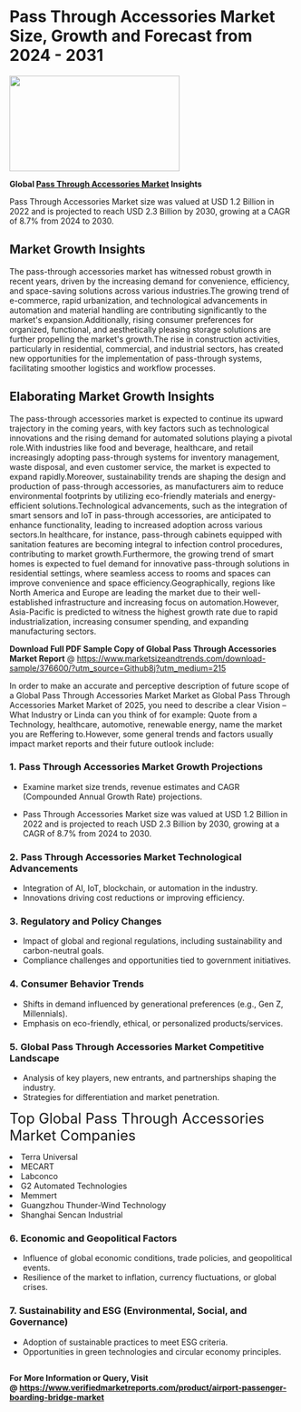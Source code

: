<H1>Pass Through Accessories Market Size, Growth and Forecast from 2024 - 2031</H1><img class="aligncenter size-medium wp-image-584254" src="https://thirdeyenews.in/wp-content/uploads/2024/09/Global-Market-Research-300x168.jpeg" alt="" width="300" height="168" /><p><strong>Global&nbsp;<a href="https://www.marketsizeandtrends.com/download-sample/376600/?utm_source=Github8j?utm_medium=215">Pass Through Accessories Market</a> Insights</strong></p><p>Pass Through Accessories Market size was valued at USD 1.2 Billion in 2022 and is projected to reach USD 2.3 Billion by 2030, growing at a CAGR of 8.7% from 2024 to 2030.</p><p><h2>Market Growth Insights</h2> The pass-through accessories market has witnessed robust growth in recent years, driven by the increasing demand for convenience, efficiency, and space-saving solutions across various industries.The growing trend of e-commerce, rapid urbanization, and technological advancements in automation and material handling are contributing significantly to the market's expansion.Additionally, rising consumer preferences for organized, functional, and aesthetically pleasing storage solutions are further propelling the market's growth.The rise in construction activities, particularly in residential, commercial, and industrial sectors, has created new opportunities for the implementation of pass-through systems, facilitating smoother logistics and workflow processes. <h2>Elaborating Market Growth Insights</h2> The pass-through accessories market is expected to continue its upward trajectory in the coming years, with key factors such as technological innovations and the rising demand for automated solutions playing a pivotal role.With industries like food and beverage, healthcare, and retail increasingly adopting pass-through systems for inventory management, waste disposal, and even customer service, the market is expected to expand rapidly.Moreover, sustainability trends are shaping the design and production of pass-through accessories, as manufacturers aim to reduce environmental footprints by utilizing eco-friendly materials and energy-efficient solutions.Technological advancements, such as the integration of smart sensors and IoT in pass-through accessories, are anticipated to enhance functionality, leading to increased adoption across various sectors.In healthcare, for instance, pass-through cabinets equipped with sanitation features are becoming integral to infection control procedures, contributing to market growth.Furthermore, the growing trend of smart homes is expected to fuel demand for innovative pass-through solutions in residential settings, where seamless access to rooms and spaces can improve convenience and space efficiency.Geographically, regions like North America and Europe are leading the market due to their well-established infrastructure and increasing focus on automation.However, Asia-Pacific is predicted to witness the highest growth rate due to rapid industrialization, increasing consumer spending, and expanding manufacturing sectors.</p><p><span class=""><strong>Download Full PDF Sample Copy of Global Pass Through Accessories Market Report</strong> @ <a href="https://www.marketsizeandtrends.com/download-sample/376600/?utm_source=Github8j?utm_medium=215" target="_blank">https://www.marketsizeandtrends.com/download-sample/376600/?utm_source=Github8j?utm_medium=215</a></span></p><p>In order to make an accurate and perceptive description of future scope of a Global&nbsp;Pass Through Accessories Market Market as Global&nbsp;Pass Through Accessories Market Market of 2025, you need to describe a clear Vision &ndash; What Industry or Linda can you think of for example: Quote from a Technology, healthcare, automotive, renewable energy, name the market you are Reffering to.However, some general trends and factors usually impact market reports and their future outlook include:</p><h3>1.&nbsp;<strong>Pass Through Accessories Market Growth Projections</strong></h3><ul><li>Examine market size trends, revenue estimates and CAGR (Compounded Annual Growth Rate) projections.</li><li><p>Pass Through Accessories Market size was valued at USD 1.2 Billion in 2022 and is projected to reach USD 2.3 Billion by 2030, growing at a CAGR of 8.7% from 2024 to 2030.</p></li></ul><h3>2.&nbsp;<strong>Pass Through Accessories Market Technological Advancements</strong></h3><ul><li>Integration of AI, IoT, blockchain, or automation in the industry.</li><li>Innovations driving cost reductions or improving efficiency.</li></ul><h3>3.&nbsp;<strong>Regulatory and Policy Changes</strong></h3><ul><li>Impact of global and regional regulations, including sustainability and carbon-neutral goals.</li><li>Compliance challenges and opportunities tied to government initiatives.</li></ul><h3>4.&nbsp;<strong>Consumer Behavior Trends</strong></h3><ul><li>Shifts in demand influenced by generational preferences (e.g., Gen Z, Millennials).</li><li>Emphasis on eco-friendly, ethical, or personalized products/services.</li></ul><h3>5.&nbsp;<strong>Global Pass Through Accessories Market Competitive Landscape</strong></h3><ul><li>Analysis of key players, new entrants, and partnerships shaping the industry.</li><li>Strategies for differentiation and market penetration.</li></ul><p data-pm-slice="1 1 []"><span style="color: inherit; font-family: inherit; font-size: 25px;">Top Global Pass Through Accessories Market Companies</span></p><div class="" data-test-id=""><p><li>Terra Universal</li><li> MECART</li><li> Labconco</li><li> G2 Automated Technologies</li><li> Memmert</li><li> Guangzhou Thunder-Wind Technology</li><li> Shanghai Sencan Industrial</li></p></div><h3>6.&nbsp;<strong>Economic and Geopolitical Factors</strong></h3><ul><li>Influence of global economic conditions, trade policies, and geopolitical events.</li><li>Resilience of the market to inflation, currency fluctuations, or global crises.</li></ul><h3>7.&nbsp;<strong>Sustainability and ESG (Environmental, Social, and Governance)</strong></h3><ul><li>Adoption of sustainable practices to meet ESG criteria.</li><li>Opportunities in green technologies and circular economy principles.</li></ul><h2><strong style="font-size: 14px;">For More Information or Query, Visit @&nbsp;</strong><a style="background-color: #ffffff; font-size: 14px;" href="https://www.marketsizeandtrends.com/report/pass-through-accessories-market/" target="_blank">https://www.verifiedmarketreports.com/product/airport-passenger-boarding-bridge-market</a></h2>